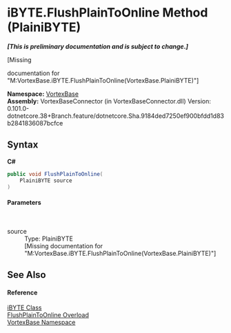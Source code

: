 # iBYTE.FlushPlainToOnline Method (PlainiBYTE)
 _**\[This is preliminary documentation and is subject to change.\]**_

\[Missing <summary> documentation for "M:VortexBase.iBYTE.FlushPlainToOnline(VortexBase.PlainiBYTE)"\]

**Namespace:**&nbsp;<a href="N_VortexBase.md">VortexBase</a><br />**Assembly:**&nbsp;VortexBaseConnector (in VortexBaseConnector.dll) Version: 0.101.0-dotnetcore.38+Branch.feature/dotnetcore.Sha.9184ded7250ef900bfdd1d83b2841836087bcfce

## Syntax

**C#**<br />
``` C#
public void FlushPlainToOnline(
	PlainiBYTE source
)
```


#### Parameters
&nbsp;<dl><dt>source</dt><dd>Type: PlainiBYTE<br />\[Missing <param name="source"/> documentation for "M:VortexBase.iBYTE.FlushPlainToOnline(VortexBase.PlainiBYTE)"\]</dd></dl>

## See Also


#### Reference
<a href="T_VortexBase_iBYTE.md">iBYTE Class</a><br /><a href="Overload_VortexBase_iBYTE_FlushPlainToOnline.md">FlushPlainToOnline Overload</a><br /><a href="N_VortexBase.md">VortexBase Namespace</a><br />